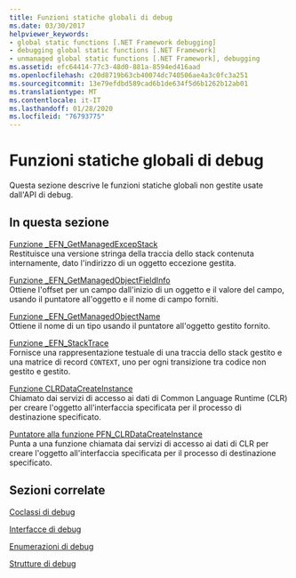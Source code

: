 ```yaml
---
title: Funzioni statiche globali di debug
ms.date: 03/30/2017
helpviewer_keywords:
- global static functions [.NET Framework debugging]
- debugging global static functions [.NET Framework]
- unmanaged global static functions [.NET Framework], debugging
ms.assetid: efc64414-77c3-48d0-881a-8594ed416aad
ms.openlocfilehash: c20d8719b63cb40074dc740506ae4a3c0fc3a251
ms.sourcegitcommit: 13e79efdbd589cad6b1de634f5d6b1262b12ab01
ms.translationtype: MT
ms.contentlocale: it-IT
ms.lasthandoff: 01/28/2020
ms.locfileid: "76793775"
---
```

# <a name="debugging-global-static-functions"></a>Funzioni statiche globali di debug
Questa sezione descrive le funzioni statiche globali non gestite usate dall'API di debug.  
  
## <a name="in-this-section"></a>In questa sezione  
 [Funzione _EFN_GetManagedExcepStack](efn-getmanagedexcepstack-function.md)  
 Restituisce una versione stringa della traccia dello stack contenuta internamente, dato l'indirizzo di un oggetto eccezione gestita.  
  
 [Funzione _EFN_GetManagedObjectFieldInfo](efn-getmanagedobjectfieldinfo-function.md)  
 Ottiene l'offset per un campo dall'inizio di un oggetto e il valore del campo, usando il puntatore all'oggetto e il nome di campo forniti.  
  
 [Funzione _EFN_GetManagedObjectName](efn-getmanagedobjectname-function.md)  
 Ottiene il nome di un tipo usando il puntatore all'oggetto gestito fornito.  
  
 [Funzione _EFN_StackTrace](efn-stacktrace-function.md)  
 Fornisce una rappresentazione testuale di una traccia dello stack gestito e una matrice di record `CONTEXT`, uno per ogni transizione tra codice non gestito e gestito.  
  
 [Funzione CLRDataCreateInstance](clrdatacreateinstance-function.md)  
 Chiamato dai servizi di accesso ai dati di Common Language Runtime (CLR) per creare l'oggetto all'interfaccia specificata per il processo di destinazione specificato.  
  
 [Puntatore alla funzione PFN_CLRDataCreateInstance](pfn-clrdatacreateinstance-function-pointer.md)  
 Punta a una funzione chiamata dai servizi di accesso ai dati di CLR per creare l'oggetto all'interfaccia specificata per il processo di destinazione specificato.  
  
## <a name="related-sections"></a>Sezioni correlate  
 [Coclassi di debug](debugging-coclasses.md)  
  
 [Interfacce di debug](debugging-interfaces.md)  
  
 [Enumerazioni di debug](debugging-enumerations.md)  
  
 [Strutture di debug](debugging-structures.md)

